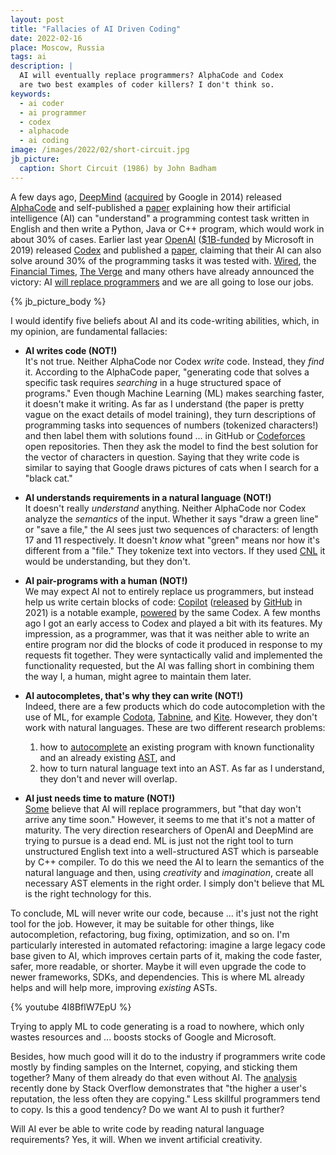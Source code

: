 ```yaml
---
layout: post
title: "Fallacies of AI Driven Coding"
date: 2022-02-16
place: Moscow, Russia
tags: ai
description: |
  AI will eventually replace programmers? AlphaCode and Codex
  are two best examples of coder killers? I don't think so.
keywords:
  - ai coder
  - ai programmer
  - codex
  - alphacode
  - ai coding
image: /images/2022/02/short-circuit.jpg
jb_picture:
  caption: Short Circuit (1986) by John Badham
---
```


A few days ago, [DeepMind](https://deepmind.com)
([acquired](https://techcrunch.com/2014/01/26/google-deepmind/) by Google in 2014) released
[AlphaCode](https://alphacode.deepmind.com) and self-published
a
[paper](https://storage.googleapis.com/deepmind-media/AlphaCode/competition_level_code_generation_with_alphacode.pdf)
explaining how their artificial intelligence (AI) can "understand"
a programming contest task written in English and then write a Python, Java or C++ program, which
would work in about 30% of cases.
Earlier last year [OpenAI](https://en.wikipedia.org/wiki/OpenAI)
([$1B-funded](https://openai.com/blog/microsoft/) by Microsoft in 2019)
released [Codex](https://openai.com/blog/openai-codex/)
and published a [paper](https://arxiv.org/abs/2107.03374), claiming
that their AI can also solve around 30% of the programming tasks it was
tested with.
[Wired](https://www.wired.com/story/ai-write-code-like-humans-bugs/),
the [Financial Times](https://www.ft.com/content/65477c33-cb72-418d-b03d-b60cfc5a8b5d),
[The Verge](https://www.theverge.com/2022/2/2/22914085/alphacode-ai-coding-program-automatic-deepmind-codeforce)
and many others have already announced the victory:
AI [will replace programmers](https://www.bbc.com/news/business-57914432)
and we are all going to lose our jobs.

<!--more-->

{% jb_picture_body %}

I would identify five beliefs about AI and its code-writing abilities,
which, in my opinion, are fundamental fallacies:

  * **AI writes code (NOT!)**<br/>
    It's not true.
    Neither AlphaCode nor Codex _write_ code. Instead, they _find_ it.
    According to the AlphaCode paper, "generating code that solves a specific task
    requires _searching_ in a huge structured space of programs."
    Even though Machine Learning (ML) makes searching
    faster, it doesn't make it writing. As far as I understand (the paper
    is pretty vague on the exact details of model training), they turn
    descriptions of programming tasks into sequences of numbers (tokenized characters!)
    and then label them with solutions found ... in GitHub or
    [Codeforces](https://codeforces.com) open repositories.
    Then they ask the model to find the best solution for the vector of characters
    in question. Saying that they write code is similar to saying that
    Google draws pictures of cats when I search for a "black cat."

  * **AI understands requirements in a natural language (NOT!)**<br/>
    It doesn't really _understand_ anything.
    Neither AlphaCode nor Codex analyze the _semantics_ of the input. Whether it
    says "draw a green line" or "save a file," the AI sees just two sequences of characters:
    of length 17 and 11 respectively. It doesn't _know_ what "green" means nor how it's different
    from a "file." They tokenize text into vectors. If they used
    [CNL](https://en.wikipedia.org/wiki/Controlled_natural_language) it would
    be understanding, but they don't.

  * **AI pair-programs with a human (NOT!)**<br/>
    We may expect AI not to entirely replace us programmers, but instead help us
    write certain blocks of code: [Copilot](https://copilot.github.com)
    ([released](https://github.blog/2021-06-29-introducing-github-copilot-ai-pair-programmer/)
    by [GitHub](https://github.com) in 2021)
    is a notable example, [powered](https://hackernoon.com/openais-new-code-generator-github-copilot-and-codex-bb143773)
    by the same Codex. A few months ago I got an early access to Codex and played a bit with
    its features. My impression, as a programmer, was that it was neither able to
    write an entire program nor did the blocks of
    code it produced in response to my requests fit together. They were syntactically
    valid and implemented the functionality requested, but the AI was falling short in combining
    them the way I, a human, might agree to maintain them later.

  * **AI autocompletes, that's why they can write (NOT!)**<br/>
    Indeed, there are a few products which do code autocompletion
    with the use of ML, for example [Codota](https://www.codota.com),
    [Tabnine](https://www.tabnine.com),
    and
    [Kite](https://www.kite.com).
    However, they don't work with natural languages.
    These are two different research problems:
    1) how to [autocomplete](https://en.wikipedia.org/wiki/Autocomplete)
    an existing program with known
    functionality and an already existing [AST](https://en.wikipedia.org/wiki/Abstract_syntax_tree),
    and
    2) how to turn natural language text into an AST.
    As far as I understand, they don't and never will overlap.

  * **AI just needs time to mature (NOT!)**<br/>
    [Some](https://spectrum.ieee.org/openai-wont-replace-coders) believe
    that AI will replace programmers, but "that day won't arrive any time soon."
    However, it seems to me that it's not a matter of maturity. The very
    direction researchers of OpenAI and DeepMind are trying to pursue is a dead end.
    ML is just not the right tool to turn unstructured English text into a well-structured
    AST which is parseable by C++ compiler. To do this we need the AI to
    learn the semantics of the natural language and then, using
    _creativity_ and _imagination_,
    create all necessary AST elements in the right order.
    I simply don't believe that ML is the right technology for this.

To conclude, ML will never write our code, because ... it's just not
the right tool for the job.
However, it may be suitable for other things, like autocompletion,
refactoring, bug fixing, optimization, and so on. I'm particularly interested
in automated refactoring: imagine a large legacy code base given to AI,
which improves certain parts of it, making the code faster,
safer, more readable, or shorter. Maybe it will even upgrade the code to newer frameworks, SDKs,
and dependencies. This is where ML already helps and will help more,
improving _existing_ ASTs.

{% youtube 4I8BflW7EpU %}

Trying to apply ML to code generating is a road to nowhere, which
only wastes resources and ... boosts stocks of Google and Microsoft.

Besides, how much good will it do to the industry if programmers write
code mostly by finding samples on the Internet, copying, and sticking them together?
Many of them already do that even without AI.
The [analysis](https://stackoverflow.blog/2021/12/30/how-often-do-people-actually-copy-and-paste-from-stack-overflow-now-we-know/)
recently done by Stack Overflow demonstrates that "the higher a user's reputation,
the less often they are copying." Less skillful programmers tend to copy.
Is this a good tendency? Do we want AI to push it further?

Will AI ever be able to write code by reading natural language requirements?
Yes, it will. When we invent artificial creativity.
